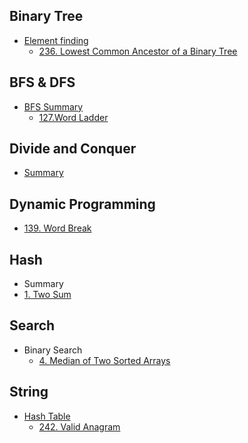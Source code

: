 

## Binary Tree

* [Element finding](binary-tree/find-an-element-in-the-tree.md)
  * [236. Lowest Common Ancestor of a Binary Tree](binary-tree/find-an-element-in-the-tree/leetcode-236-lowest-common-ancestor-of-a-binary-tree.md)

## BFS & DFS

* [BFS Summary](bfs-and-dfs/bfs-summary.md)
  * [127.Word Ladder](127word-ladder.md)

## Divide and Conquer

* [Summary](divide-and-conquer/summary.md)

## Dynamic Programming

* [139. Word Break](word-break.md)

## Hash

* Summary
* [1. Two Sum](hash/two-sum.md)

## Search

* Binary Search
  * [4. Median of Two Sorted Arrays](search/median-of-two-sorted-array.md)

## String

* [Hash Table](hash-table.md)
  * [242. Valid Anagram](chapter1.md)

